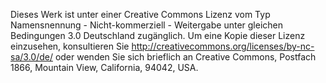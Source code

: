 Dieses Werk ist unter einer Creative Commons 
Lizenz vom Typ Namensnennung - Nicht-kommerziell - 
Weitergabe unter gleichen Bedingungen 3.0 
Deutschland zugänglich. Um eine Kopie dieser 
Lizenz einzusehen, konsultieren Sie 
http://creativecommons.org/licenses/by-nc-sa/3.0/de/ 
oder wenden Sie sich brieflich an 
Creative Commons, Postfach 1866, Mountain View, 
California, 94042, USA.
